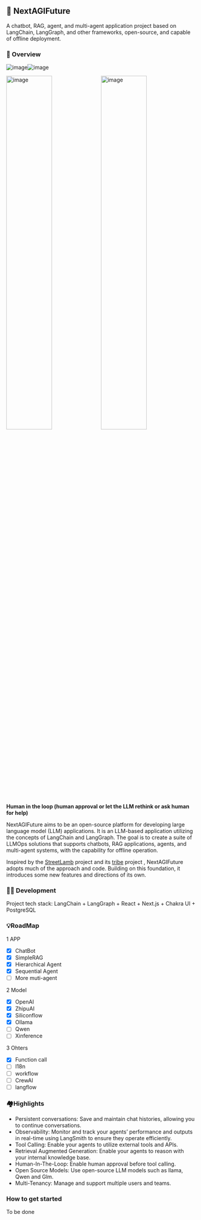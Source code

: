 ## 📃 NextAGIFuture

A chatbot, RAG, agent, and multi-agent application project based on LangChain, LangGraph, and other frameworks, open-source, and capable of offline deployment.

### 🤖️ Overview

![image](https://github.com/user-attachments/assets/aa3917e3-6e42-461a-ad11-0d32dc6386c6)![image](https://github.com/user-attachments/assets/4d5874f1-aeb0-47c5-b907-21878a2fa4d9)
<p>
  <img src="https://github.com/user-attachments/assets/ec53f7de-10cb-4001-897a-2695da9cf6bf" alt="image" style="width: 49%; display: inline-block;">
  <img src="https://github.com/user-attachments/assets/1c7d383d-e6bf-42b8-94ec-9f0c37be19b8" alt="image" style="width: 49%; display: inline-block;">
</p>
<p>
  <strong>Human in the loop (human approval or let the LLM rethink or ask human for help)</strong>  
</p>


NextAGIFuture aims to be an open-source platform for developing large language model (LLM) applications. It is an LLM-based application utilizing the concepts of
LangChain and LangGraph. The goal is to create a suite of LLMOps solutions that supports chatbots, RAG applications, agents, and multi-agent systems, with the capability for offline operation.

Inspired by the [StreetLamb](https://github.com/StreetLamb) project and its [tribe](https://github.com/StreetLamb/tribe) project , NextAGIFuture adopts much of the approach and code.
Building on this foundation, it introduces some new features and directions of its own.

### 👨‍💻 Development

Project tech stack: LangChain + LangGraph + React + Next.js + Chakra UI + PostgreSQL

### 💡RoadMap

1 APP

- [x] ChatBot
- [x] SimpleRAG
- [x] Hierarchical Agent
- [x] Sequential Agent
- [ ] More muti-agent

2 Model

- [x] OpenAI
- [x] ZhipuAI
- [x] Siliconflow
- [x] Ollama
- [ ] Qwen
- [ ] Xinference

3 Ohters

- [x] Function call
- [ ] I18n
- [ ] workflow
- [ ] CrewAI
- [ ] langflow

### 🏘️Highlights

- Persistent conversations: Save and maintain chat histories, allowing you to continue conversations.
- Observability: Monitor and track your agents’ performance and outputs in real-time using LangSmith to ensure they operate efficiently.
- Tool Calling: Enable your agents to utilize external tools and APIs.
- Retrieval Augmented Generation: Enable your agents to reason with your internal knowledge base.
- Human-In-The-Loop: Enable human approval before tool calling.
- Open Source Models: Use open-source LLM models such as llama, Qwen and Glm.
- Multi-Tenancy: Manage and support multiple users and teams.

### How to get started

To be done
